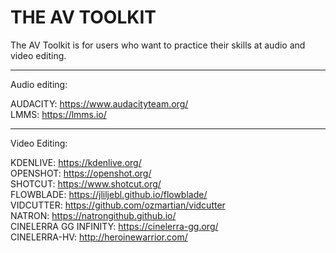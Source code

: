 # THE AV TOOLKIT

The AV Toolkit is for users who want to practice their skills at audio and video editing.

-----------------
Audio editing:

AUDACITY: https://www.audacityteam.org/<br>
LMMS: https://lmms.io/<br>

-----------------
Video Editing:

KDENLIVE: https://kdenlive.org/<br>
OPENSHOT: https://openshot.org/<br>
SHOTCUT: https://www.shotcut.org/<br>
FLOWBLADE: https://jliljebl.github.io/flowblade/<br>
VIDCUTTER: https://github.com/ozmartian/vidcutter<br>
NATRON: https://natrongithub.github.io/<br>
CINELERRA GG INFINITY: https://cinelerra-gg.org/<br>
CINELERRA-HV: http://heroinewarrior.com/<br>

